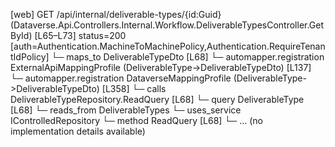 [web] GET /api/internal/deliverable-types/{id:Guid}  (Dataverse.Api.Controllers.Internal.Workflow.DeliverableTypesController.GetById)  [L65–L73] status=200 [auth=Authentication.MachineToMachinePolicy,Authentication.RequireTenantIdPolicy]
  └─ maps_to DeliverableTypeDto [L68]
    └─ automapper.registration ExternalApiMappingProfile (DeliverableType->DeliverableTypeDto) [L137]
    └─ automapper.registration DataverseMappingProfile (DeliverableType->DeliverableTypeDto) [L358]
  └─ calls DeliverableTypeRepository.ReadQuery [L68]
  └─ query DeliverableType [L68]
    └─ reads_from DeliverableTypes
  └─ uses_service IControlledRepository<DeliverableType>
    └─ method ReadQuery [L68]
      └─ ... (no implementation details available)

